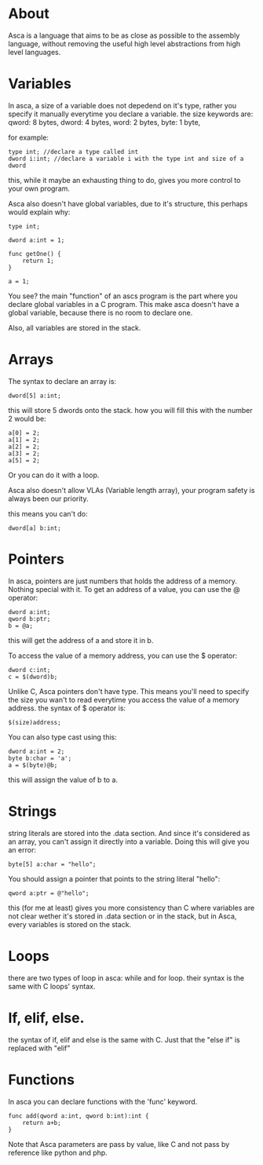 
# About

Asca is a language that aims to be as close as possible to the assembly language,
without removing the useful high level abstractions from high level languages.

# Variables

In asca, a size of a variable does not depedend on it's type,
rather you specify it manually everytime you declare a variable.
the size keywords are:
qword: 8 bytes,
dword: 4 bytes,
word: 2 bytes,
byte: 1 byte,

for example:

```
type int; //declare a type called int
dword i:int; //declare a variable i with the type int and size of a dword
```

this, while it maybe an exhausting thing to do, gives you more control
to your own program.

Asca also doesn't have global variables, due to it's structure,
this perhaps would explain why:

```
type int;

dword a:int = 1;

func getOne() {
	return 1;
}

a = 1;
```

You see? the main "function" of an ascs program is the part where you declare
global variables in a C program. This make asca doesn't have a global variable, because
there is no room to declare one.

Also, all variables are stored in the stack.

# Arrays

The syntax to declare an array is:
```
dword[5] a:int;
```
this will store 5 dwords onto the stack.
how you will fill this with the number 2 would be:

```
a[0] = 2;
a[1] = 2;
a[2] = 2;
a[3] = 2;
a[5] = 2;
```

Or you can do it with a loop.

Asca also doesn't allow VLAs (Variable length array), your program safety is always
been our priority.

this means you can't do:
```
dword[a] b:int;
```

# Pointers

In asca, pointers are just numbers that holds the address of a memory.
Nothing special with it.
To get an address of a value, you can use the @ operator:
```
dword a:int;
qword b:ptr;
b = @a;
```
this will get the address of a and store it in b.

To access the value of a memory address, you can use the $ operator:
```
dword c:int;
c = $(dword)b;
```
Unlike C, Asca pointers don't have type. This means you'll need to specify the size
you wan't to read everytime you access the value of a memory address.
the syntax of $ operator is:
```
$(size)address;
```
You can also type cast using this:
```
dword a:int = 2;
byte b:char = 'a';
a = $(byte)@b;
```
this will assign the value of b to a.

# Strings

string literals are stored into the .data section. And since it's
considered as an array, you can't assign it directly into a variable.
Doing this will give you an error:
```
byte[5] a:char = "hello";
```
You should assign a pointer that points to the string literal "hello":
```
qword a:ptr = @"hello";
```
this (for me at least) gives you more consistency than C where variables are not clear wether it's stored in .data section or in the stack,
but in Asca, every variables is stored on the stack.

# Loops
there are two types of loop in asca: while and for loop.
their syntax is the same with C loops' syntax.

# If, elif, else.
the syntax of if, elif and else is the same with
C. Just that the "else if" is replaced with "elif"

# Functions

In asca you can declare functions with the 'func' keyword.
```
func add(qword a:int, qword b:int):int {
	return a+b;
}
```

Note that Asca parameters are pass by value, like C
and not pass by reference like python and php.

